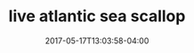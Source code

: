 ---
date: 2017-05-17T13:03:58-04:00
categories:
  - lunch
type: raw bar
title: live atlantic sea scallop
description:  lime-cilantro vinaigrette, sea salt
price: 18
---